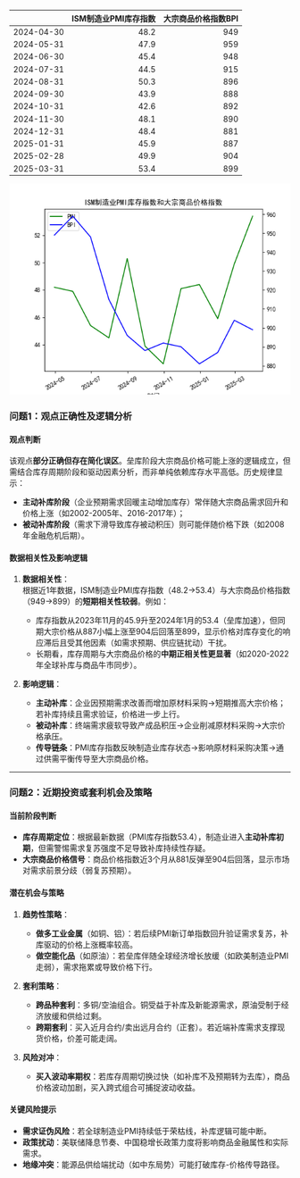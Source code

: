 |            |   ISM制造业PMI库存指数 |   大宗商品价格指数BPI |
|:-----------|-----------------------:|----------------------:|
| 2024-04-30 |                   48.2 |                   949 |
| 2024-05-31 |                   47.9 |                   959 |
| 2024-06-30 |                   45.4 |                   948 |
| 2024-07-31 |                   44.5 |                   915 |
| 2024-08-31 |                   50.3 |                   896 |
| 2024-09-30 |                   43.9 |                   888 |
| 2024-10-31 |                   42.6 |                   892 |
| 2024-11-30 |                   48.1 |                   890 |
| 2024-12-31 |                   48.4 |                   881 |
| 2025-01-31 |                   45.9 |                   887 |
| 2025-02-28 |                   49.9 |                   904 |
| 2025-03-31 |                   53.4 |                   899 |

![图](PMI_BPI.png)



### 问题1：观点正确性及逻辑分析

#### 观点判断
该观点**部分正确但存在简化误区**。垒库阶段大宗商品价格可能上涨的逻辑成立，但需结合库存周期阶段和驱动因素分析，而非单纯依赖库存水平高低。历史规律显示：
- **主动补库阶段**（企业预期需求回暖主动增加库存）常伴随大宗商品需求回升和价格上涨（如2002-2005年、2016-2017年）；
- **被动补库阶段**（需求下滑导致库存被动积压）则可能伴随价格下跌（如2008年金融危机后期）。

#### 数据相关性及影响逻辑
1. **数据相关性**：  
   根据近1年数据，ISM制造业PMI库存指数（48.2→53.4）与大宗商品价格指数（949→899）的**短期相关性较弱**。例如：
   - 库存指数从2023年11月的45.9升至2024年1月的53.4（垒库加速），但同期大宗价格从887小幅上涨至904后回落至899，显示价格对库存变化的响应滞后且受其他因素（如需求预期、供应链扰动）干扰。
   - 长期看，库存周期与大宗商品价格的**中期正相关性更显著**（如2020-2022年全球补库与商品牛市同步）。

2. **影响逻辑**：  
   - **主动补库**：企业因预期需求改善而增加原材料采购→短期推高大宗价格；若补库持续且需求验证，价格进一步上行。  
   - **被动补库**：终端需求疲软导致产成品积压→企业削减原材料采购→大宗价格承压。  
   - **传导链条**：PMI库存指数反映制造业库存状态→影响原材料采购决策→通过供需平衡传导至大宗商品价格。

---

### 问题2：近期投资或套利机会及策略

#### 当前阶段判断
- **库存周期定位**：根据最新数据（PMI库存指数53.4），制造业进入**主动补库初期**，但需警惕需求复苏强度不足导致补库持续性存疑。
- **大宗商品价格信号**：商品价格指数近3个月从881反弹至904后回落，显示市场对需求前景分歧（弱复苏预期）。

#### 潜在机会与策略
1. **趋势性策略**：  
   - **做多工业金属**（如铜、铝）：若后续PMI新订单指数回升验证需求复苏，补库驱动的价格上涨概率较高。  
   - **做空能化品**（如原油）：若垒库伴随全球经济增长放缓（如欧美制造业PMI走弱），需求拖累或导致价格下行。

2. **套利策略**：  
   - **跨品种套利**：多铜/空油组合。铜受益于补库及新能源需求，原油受制于经济放缓和供给过剩。  
   - **跨期套利**：买入近月合约/卖出远月合约（正套）。若近端补库需求支撑现货价格，价差可能走阔。

3. **风险对冲**：  
   - **买入波动率期权**：若库存周期切换过快（如补库不及预期转为去库），商品价格波动加剧，买入跨式组合可捕捉波动收益。

#### 关键风险提示
- **需求证伪风险**：若全球制造业PMI持续低于荣枯线，补库逻辑可能中断。  
- **政策扰动**：美联储降息节奏、中国稳增长政策力度将影响商品金融属性和实际需求。  
- **地缘冲突**：能源品供给端扰动（如中东局势）可能打破库存-价格传导路径。